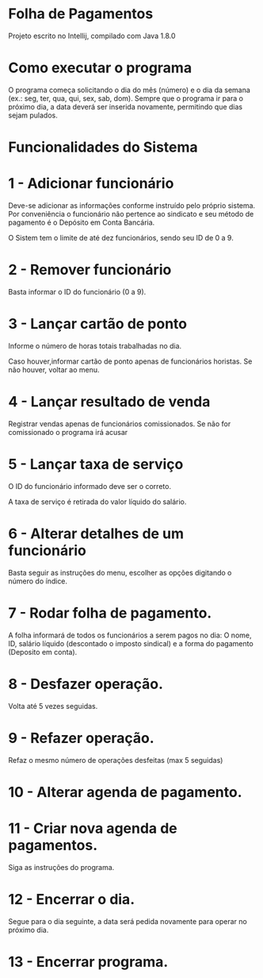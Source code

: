 # Folha de Pagamentos
Projeto escrito no Intellij, compilado com Java 1.8.0

# Como executar o programa
O programa começa solicitando o dia do mês (número) e o dia da semana (ex.: seg, ter, qua, qui, sex, sab, dom). Sempre que o programa ir para o próximo dia, a data deverá ser inserida novamente, permitindo que dias sejam pulados.

# Funcionalidades do Sistema
# 1 - Adicionar funcionário

Deve-se adicionar as informações conforme instruído pelo próprio sistema. Por conveniência o funcionário não pertence ao sindicato e seu método de pagamento é o Depósito em Conta Bancária.

O Sistem tem o limite de até dez funcionários, sendo seu ID de 0 a 9.

# 2 - Remover funcionário

Basta informar o ID do funcionário (0 a 9).

# 3 - Lançar cartão de ponto

Informe o número de horas totais trabalhadas no dia.

Caso houver,informar cartão de ponto apenas de funcionários horistas. Se não houver, voltar ao menu.

# 4 - Lançar resultado de venda

Registrar vendas apenas de funcionários comissionados. Se não for comissionado o programa irá acusar

# 5 - Lançar taxa de serviço

O ID do funcionário informado deve ser o correto.

A taxa de serviço é retirada do valor líquido do salário.

# 6 - Alterar detalhes de um funcionário

Basta seguir as instruções do menu, escolher as opções digitando o número do índice.

# 7 - Rodar folha de pagamento.

A folha informará de todos os funcionários a serem pagos no dia: O nome, ID, salário líquido (descontado o imposto sindical) e a forma do pagamento (Deposito em conta).

# 8 - Desfazer operação.

Volta até 5 vezes seguidas.

# 9 - Refazer operação.

Refaz o mesmo número de operações desfeitas (max 5 seguidas)

# 10 - Alterar agenda de pagamento.

# 11 - Criar nova agenda de pagamentos.

Siga as instruções do programa.

# 12 - Encerrar o dia.

Segue para o dia seguinte, a data será pedida novamente para operar no próximo dia.

# 13 - Encerrar programa.

